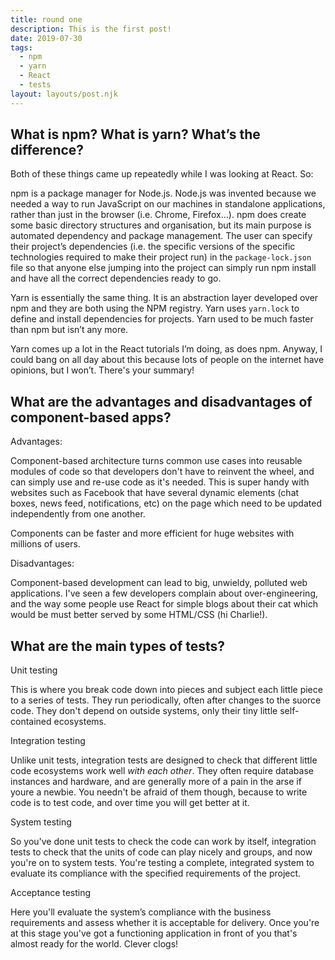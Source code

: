 ```yaml
---
title: round one
description: This is the first post!
date: 2019-07-30
tags:
  - npm
  - yarn
  - React
  - tests
layout: layouts/post.njk
---
```


## What is npm? What is yarn? What’s the difference?

Both of these things came up repeatedly while I was looking at React. So:

npm is a package manager for Node.js. Node.js was invented because we needed a way to run JavaScript on our machines in standalone applications, rather than just in the browser (i.e. Chrome, Firefox…). npm does create some basic directory structures and organisation, but its main purpose is automated dependency and package management. The user can specify their project’s dependencies (i.e. the specific versions of the specific technologies required to make their project run) in the ``package-lock.json`` file so that anyone else jumping into the project can simply run npm install and have all the correct dependencies ready to go. 

Yarn is essentially the same thing. It is an abstraction layer developed over npm and they are both using the NPM registry. Yarn uses ``yarn.lock`` to define and install dependencies for projects. Yarn used to be much faster than npm but isn’t any more. 

Yarn comes up a lot in the React tutorials I’m doing, as does npm. Anyway, I could bang on all day about this because lots of people on the internet have opinions, but I won’t. There's your summary!

## What are the advantages and disadvantages of component-based apps?

Advantages:

Component-based architecture turns common use cases into reusable modules of code so that developers don't have to reinvent the wheel, and can simply use and re-use code as it's needed. This is super handy with websites such as Facebook that have several dynamic elements (chat boxes, news feed, notifications, etc) on the page which need to be updated independently from one another.

Components can be faster and more efficient for huge websites with millions of users.

Disadvantages:

Component-based development can lead to big, unwieldy, polluted web applications. I've seen a few developers complain about over-engineering, and the way some people use React for simple blogs about their cat which would be must better served by some HTML/CSS (hi Charlie!). 

## What are the main types of tests?

Unit testing

This is where you break code down into pieces and subject each little piece to a series of tests. They run periodically, often after changes to the suorce code. They don't depend on outside systems, only their tiny little self-contained ecosystems.

Integration testing

Unlike unit tests, integration tests are designed to check that different little code ecosystems work well *with each other*. They often require database instances and hardware, and are generally more of a pain in the arse if youre a newbie. You needn't be afraid of them though, because to write code is to test code, and over time you will get better at it.

System testing

So you've done unit tests to check the code can work by itself, integration tests to check that the units of code can play nicely and groups, and now you're on to system tests. You're testing a complete, integrated system to evaluate its compliance with the specified requirements of the project.

Acceptance testing

Here you'll evaluate the system’s compliance with the business requirements and assess whether it is acceptable for delivery. Once you're at this stage you've got a functioning application in front of you that's almost ready for the world. Clever clogs!



